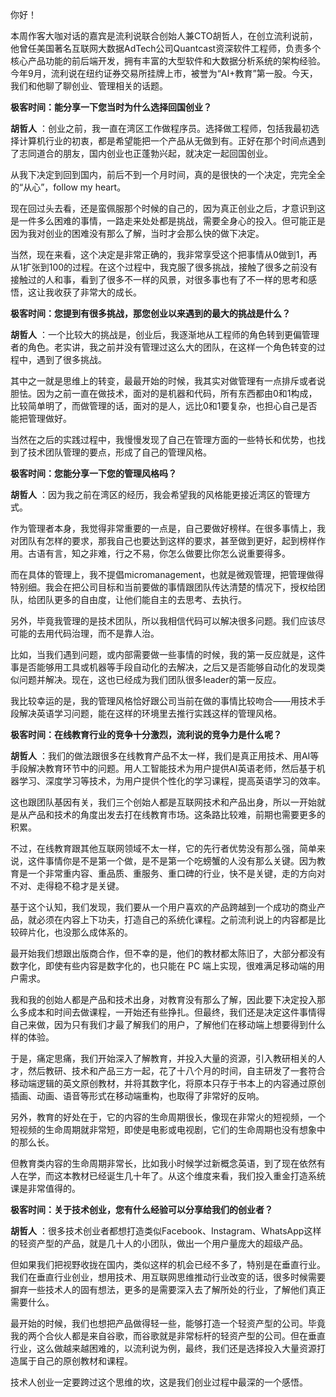你好！

本周作客大咖对话的嘉宾是流利说联合创始人兼CTO胡哲人，在创立流利说前，他曾任美国著名互联网大数据AdTech公司Quantcast资深软件工程师，负责多个核心产品功能的前后端开发，拥有丰富的大型软件和大数据分析系统的架构经验。今年9月，流利说在纽约证券交易所挂牌上市，被誉为“AI+教育”第一股。今天，我们和他聊了聊创业、管理相关的话题。

**极客时间：能分享一下您当时为什么选择回国创业？** 

**胡哲人** ：创业之前，我一直在湾区工作做程序员。选择做工程师，包括我最初选择计算机行业的初衷，都是希望能把一个产品从无做到有。正好在那个时间点遇到了志同道合的朋友，国内创业也正蓬勃兴起，就决定一起回国创业。

从我下决定到回到国内，前后不到一个月时间，真的是很快的一个决定，完完全全的“从心”，follow my heart。

现在回过头去看，还是蛮佩服那个时候的自己的，因为真正创业之后，才意识到这是一件多么困难的事情，一路走来处处都是挑战，需要全身心的投入。但可能正是因为我对创业的困难没有那么了解，当时才会那么快的做下决定。

当然，现在来看，这个决定是非常正确的，我非常享受这个把事情从0做到1，再从1扩张到100的过程。在这个过程中，我克服了很多挑战，接触了很多之前没有接触过的人和事，看到了很多不一样的风景，对很多事也有了不一样的思考和感悟，这让我收获了非常大的成长。

**极客时间：您提到有很多挑战，那您创业以来遇到的最大的挑战是什么？** 

**胡哲人** ：一个比较大的挑战是，创业后，我逐渐地从工程师的角色转到更偏管理者的角色。老实讲，我之前并没有管理过这么大的团队，在这样一个角色转变的过程中，遇到了很多挑战。

其中之一就是思维上的转变，最最开始的时候，我其实对做管理有一点排斥或者说胆怯。因为之前一直在做技术，面对的是机器和代码，所有东西都由0和1构成，比较简单明了，而做管理的话，面对的是人，远比0和1要复杂，也担心自己是否能把管理做好。

当然在之后的实践过程中，我慢慢发现了自己在管理方面的一些特长和优势，也找到了技术团队管理的要点，形成了自己的管理风格。

**极客时间：您能分享一下您的管理风格吗？** 

**胡哲人** ：因为我之前在湾区的经历，我会希望我的风格能更接近湾区的管理方式。

作为管理者本身，我觉得非常重要的一点是，自己要做好榜样。在很多事情上，我对团队有怎样的要求，那我自己也要达到这样的要求，甚至做到更好，起到榜样作用。古语有言，知之非难，行之不易，你怎么做要比你怎么说重要得多。

而在具体的管理上，我不提倡micromanagement，也就是微观管理，把管理做得特别细。我会在把公司目标和当前要做的事情跟团队传达清楚的情况下，授权给团队，给团队更多的自由度，让他们能自主的去思考、去执行。

另外，毕竟我管理的是技术团队，所以我相信代码可以解决很多问题。我们应该尽可能的去用代码治理，而不是靠人治。

比如，当我们遇到问题，或内部需要做一些事情的时候，我的第一反应就是，这件事是否能够用工具或机器等手段自动化的去解决，之后又是否能够自动化的发现类似问题并解决。现在，这也已经成为我们团队很多leader的第一反应。

我比较幸运的是，我的管理风格恰好跟公司当前在做的事情比较吻合——用技术手段解决英语学习问题，能在这样的环境里去推行实践这样的管理风格。

**极客时间：在线教育行业的竞争十分激烈，流利说的竞争力是什么呢？** 

**胡哲人** ：我们的做法跟很多在线教育产品不太一样，我们是真正用技术、用AI等手段解决教育环节中的问题。用人工智能技术为用户提供AI英语老师，然后基于机器学习、深度学习等技术，为用户提供个性化的学习课程，提高英语学习的效率。

这也跟团队基因有关，我们三个创始人都是互联网技术和产品出身，所以一开始就是从产品和技术的角度出发去打在线教育市场。这条路比较难，前期也需要更多的积累。

不过，在线教育跟其他互联网领域不太一样，它的先行者优势没有那么强，简单来说，这件事情你是不是第一个做，是不是第一个吃螃蟹的人没有那么关键。因为教育是一个非常重内容、重品质、重服务、重口碑的行业，快不是关键，走的方向对不对、走得稳不稳才是关键。

基于这个认知，我们发现，我们要从一个用户喜欢的产品跨越到一个成功的商业产品，就必须在内容上下功夫，打造自己的系统化课程。之前流利说上的内容都是比较碎片化，也没那么成体系的。

最开始我们想跟出版商合作，但不幸的是，他们的教材都太陈旧了，大部分都没有数字化，即使有些内容是数字化的，也只能在 PC 端上实现，很难满足移动端的用户需求。

我和我的创始人都是产品和技术出身，对教育没有那么了解，因此要下决定投入那么多成本和时间去做课程，一开始还有些挣扎。但最终，我们还是决定这件事情得自己来做，因为只有我们才最了解我们的用户，了解他们在移动端上想要得到什么样的体验。

于是，痛定思痛，我们开始深入了解教育，并投入大量的资源，引入教研相关的人才，然后教研、技术和产品三方一起，花了十八个月的时间，自主研发了一套符合移动端逻辑的英文原创教材，并将其数字化，将原本只存于书本上的内容通过原创插画、动画、语音等形式在移动端重构，也取得了非常好的反响。

另外，教育的好处在于，它的内容的生命周期很长，像现在非常火的短视频，一个短视频的生命周期就非常短，即使是电影或电视剧，它们的生命周期也没有想象中的那么长。

但教育类内容的生命周期非常长，比如我小时候学过新概念英语，到了现在依然有人在学，而这本教材已经诞生几十年了。从这个维度来看，我们投入重金打造系统课是非常值得的。

**极客时间：关于技术创业，您有什么经验可以分享给我们的创业者？** 

**胡哲人** ：很多技术创业者都想打造类似Facebook、Instagram、WhatsApp这样的轻资产型的产品，就是几十人的小团队，做出一个用户量庞大的超级产品。

但如果我们把视野收拢在国内，类似这样的机会已经不多了，特别是在垂直行业。我们在垂直行业创业，想用技术、用互联网思维推动行业改变的话，很多时候需要摒弃一些技术人的固有想法，更多的是需要深入去了解所处的行业，了解他们真正需要什么。

最开始的时候，我们也想把产品做得轻一些，能够打造一个轻资产型的公司。毕竟我的两个合伙人都是来自谷歌，而谷歌就是非常标杆的轻资产型的公司。但在垂直行业，这么做越来越困难的，以流利说为例，最终，我们还是选择投入大量资源打造属于自己的原创教材和课程。

技术人创业一定要跨过这个思维的坎，这是我们创业过程中最深的一个感悟。

